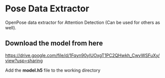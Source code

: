# Pose Data Extractor
OpenPose data extractor for Attention Detection (Can be used for others as well).

## Download the model from here
https://drive.google.com/file/d/1Fqyn90yIUOxgT1PC2QHwkh_CwvWSFuXy/view?usp=sharing

Add the **model.h5** file to the working directory
